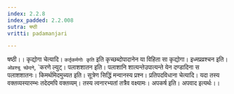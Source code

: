 ```yaml
---
index: 2.2.8
index_padded: 2.2.008
sutra: षष्ठी
vritti: padamanjari

---
```

 षष्ठी।। कृद्योगा चेत्यादि। `कर्तृकर्मणोः कृति` इति कृच्छब्दोपादानेन या विहिता सा कृद्योगा। इध्मप्रव्रश्चन इति। `ओव्रश्चू च्छेदने`, `करणे ल्युट्। पलाशशातन इति। पलाशानि शात्यन्तेउपात्यन्ते येन दण्डादिना स पलाशशातनः। किमर्थमिदमुच्यत इति। सूत्रेण सिद्धिं मन्वानस्य प्रश्न। प्रतिपदविधाना चेत्यादि। यदा तस्य वक्तव्यस्यारम्भः तदेदमपि वक्तव्यम्। तस्य त्वनारभ्यतां तत्रैव वक्ष्यामः। अपकर्ष इति। अपवाद इत्यर्थः।।